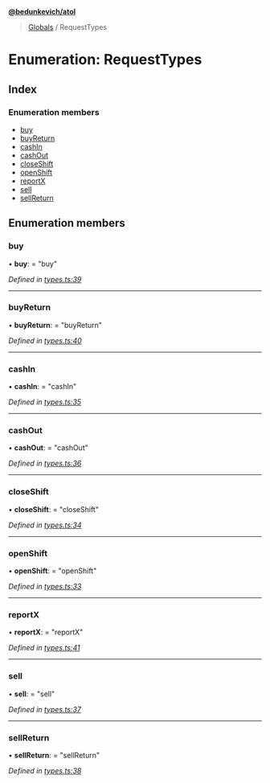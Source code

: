 **[@bedunkevich/atol](../README.md)**

> [Globals](../README.md) / RequestTypes

# Enumeration: RequestTypes

## Index

### Enumeration members

* [buy](requesttypes.md#buy)
* [buyReturn](requesttypes.md#buyreturn)
* [cashIn](requesttypes.md#cashin)
* [cashOut](requesttypes.md#cashout)
* [closeShift](requesttypes.md#closeshift)
* [openShift](requesttypes.md#openshift)
* [reportX](requesttypes.md#reportx)
* [sell](requesttypes.md#sell)
* [sellReturn](requesttypes.md#sellreturn)

## Enumeration members

### buy

•  **buy**:  = "buy"

*Defined in [types.ts:39](https://github.com/Bedunkevich/atol/blob/08e48ed/src/types.ts#L39)*

___

### buyReturn

•  **buyReturn**:  = "buyReturn"

*Defined in [types.ts:40](https://github.com/Bedunkevich/atol/blob/08e48ed/src/types.ts#L40)*

___

### cashIn

•  **cashIn**:  = "cashIn"

*Defined in [types.ts:35](https://github.com/Bedunkevich/atol/blob/08e48ed/src/types.ts#L35)*

___

### cashOut

•  **cashOut**:  = "cashOut"

*Defined in [types.ts:36](https://github.com/Bedunkevich/atol/blob/08e48ed/src/types.ts#L36)*

___

### closeShift

•  **closeShift**:  = "closeShift"

*Defined in [types.ts:34](https://github.com/Bedunkevich/atol/blob/08e48ed/src/types.ts#L34)*

___

### openShift

•  **openShift**:  = "openShift"

*Defined in [types.ts:33](https://github.com/Bedunkevich/atol/blob/08e48ed/src/types.ts#L33)*

___

### reportX

•  **reportX**:  = "reportX"

*Defined in [types.ts:41](https://github.com/Bedunkevich/atol/blob/08e48ed/src/types.ts#L41)*

___

### sell

•  **sell**:  = "sell"

*Defined in [types.ts:37](https://github.com/Bedunkevich/atol/blob/08e48ed/src/types.ts#L37)*

___

### sellReturn

•  **sellReturn**:  = "sellReturn"

*Defined in [types.ts:38](https://github.com/Bedunkevich/atol/blob/08e48ed/src/types.ts#L38)*
